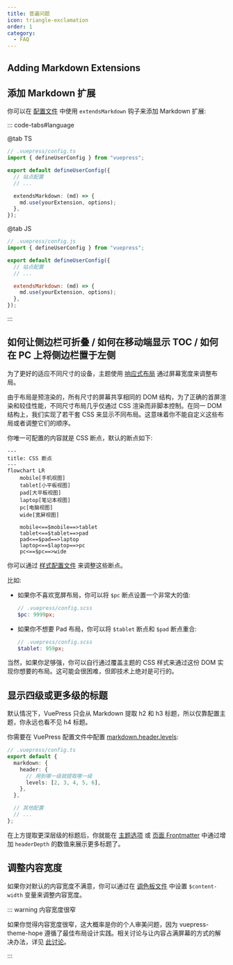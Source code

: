 ```yaml
---
title: 普遍问题
icon: triangle-exclamation
order: 1
category:
  - FAQ
---
```


## Adding Markdown Extensions

## 添加 Markdown 扩展

你可以在 [配置文件](../cookbook/vuepress/config.md#config-file) 中使用 `extendsMarkdown` 钩子来添加 Markdown 扩展:

::: code-tabs#language

@tab TS

```ts
// .vuepress/config.ts
import { defineUserConfig } from "vuepress";

export default defineUserConfig({
  // 站点配置
  // ...

  extendsMarkdown: (md) => {
    md.use(yourExtension, options);
  },
});
```

@tab JS

```js
// .vuepress/config.js
import { defineUserConfig } from "vuepress";

export default defineUserConfig({
  // 站点配置
  // ...

  extendsMarkdown: (md) => {
    md.use(yourExtension, options);
  },
});
```

:::

## 如何让侧边栏可折叠 / 如何在移动端显示 TOC / 如何在 PC 上将侧边栏置于左侧

为了更好的适应不同尺寸的设备，主题使用 [响应式布局](../guide/interface/responsive.md) 通过屏幕宽度来调整布局。

由于布局是预渲染的，所有尺寸的屏幕共享相同的 DOM 结构，为了正确的首屏渲染和较佳性能，不同尺寸布局几乎仅通过 CSS 渲染而非脚本控制。在同一 DOM 结构上，我们实现了若干套 CSS 来显示不同布局。这意味着你不能自定义这些布局或者调整它们的顺序。

你唯一可配置的内容就是 CSS 断点，默认的断点如下:

```mermaid
---
title: CSS 断点
---
flowchart LR
    mobile[手机视图]
    tablet[小平板视图]
    pad[大平板视图]
    laptop[笔记本视图]
    pc[电脑视图]
    wide[宽屏视图]

    mobile<==$mobile==>tablet
    tablet<==$tablet==>pad
    pad<==$pad==>laptop
    laptop<==$laptop==>pc
    pc<==$pc==>wide
```

你可以通过 [样式配置文件](../config/style.md#configscss) 来调整这些断点。

比如:

- 如果你不喜欢宽屏布局，你可以将 `$pc` 断点设置一个非常大的值:

  ```scss
  // .vuepress/config.scss
  $pc: 9999px;
  ```

- 如果你不想要 Pad 布局，你可以将 `$tablet` 断点和 `$pad` 断点重合:

  ```scss
  // .vuepress/config.scss
  $tablet: 959px;
  ```

当然，如果你足够强，你可以自行通过覆盖主题的 CSS 样式来通过这份 DOM 实现你想要的布局。这可能会很困难，但即技术上绝对是可行的。

## 显示四级或更多级的标题

默认情况下，VuePress 只会从 Markdown 提取 h2 和 h3 标题，所以仅靠配置主题，你永远也看不见 h4 标题。

你需要在 VuePress 配置文件中配置 [markdown.header.levels](https://vuejs.press/zh/reference/config.html#markdown-headers):

```ts
// .vuepress/config.ts
export default {
  markdown: {
    header: {
      // 用到哪一级就提取哪一级
      levels: [2, 3, 4, 5, 6],
    },
  },

  // 其他配置
  // ...
};
```

在上方提取更深层级的标题后，你就能在 [主题选项](../config/theme/layout.md#headerdepth) 或 [页面 Frontmatter](../config/frontmatter/layout.md#headerdepth) 中通过增加 `headerDepth` 的数值来展示更多标题了。

## 调整内容宽度

如果你对默认的内容宽度不满意，你可以通过在 [调色板文件](../config/style.md#布局设置) 中设置 `$content-width` 变量来调整内容宽度。

::: warning 内容宽度很窄

如果你觉得内容宽度很窄，这大概率是你的个人审美问题，因为 vuepress-theme-hope 遵循了最佳布局设计实践。相关讨论与让内容占满屏幕的方式的解决办法，详见 [此讨论](https://github.com/orgs/vuepress-theme-hope/discussions/3742)。

:::

